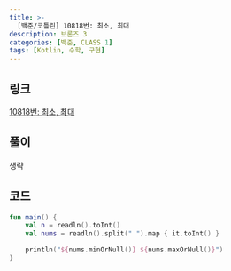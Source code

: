 ```yaml
---
title: >-
  [백준/코틀린] 10818번: 최소, 최대
description: 브론즈 3
categories: [백준, CLASS 1]
tags: [Kotlin, 수학, 구현]
---
```


## 링크
[10818번: 최소, 최대](https://www.acmicpc.net/problem/10818)

## 풀이
생략

## 코드
```kotlin
fun main() {
    val n = readln().toInt()
    val nums = readln().split(" ").map { it.toInt() }

    println("${nums.minOrNull()} ${nums.maxOrNull()}")
}

```
